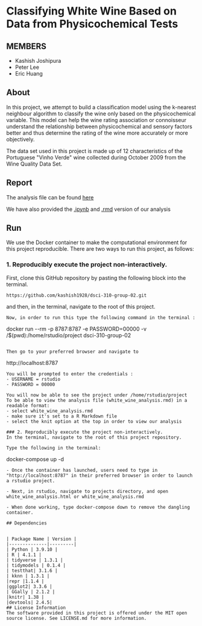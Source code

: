 
# Classifying White Wine Based on Data from Physicochemical Tests  
## MEMBERS  
- Kashish Joshipura  
- Peter Lee  
- Eric Huang  
## About  
In this project, we attempt to build a classification model using the k-nearest neighbour algorithm to classify the wine only based on the physicochemical variable. This model can help the wine rating association or connoisseur understand the relationship between physicochemical and sensory factors better and thus determine the rating of the wine more accurately or more objectively.

The data set used in this project is made up of 12 characteristics of the Portuguese "Vinho Verde" wine collected during October 2009 from the Wine Quality Data Set.

## Report  
The analysis file can be found [here](notebooks/white_wine_analysis.html)

We have also provided the [.ipynb](notebooks/white_wine_analysis.ipynb) and [.rmd](notebooks/white_wine_analysis.rmd) version of our analysis

## Run  
We use the Docker container to make the computational environment for this project reproducible. There are two ways to run this project, as follows:

### 1. Reproducibly execute the project non-interactively.  
First, clone this GitHub repository by pasting the following block into the terminal.
```
https://github.com/kashish1928/dsci-310-group-02.git  
```
and then, in the terminal, navigate to the root of this project.

```
Now, in order to run this type the following command in the terminal :
```
docker run --rm -p 8787:8787 -e PASSWORD=00000  -v /$(pwd):/home/rstudio/project dsci-310-group-02
```

Then go to your preferred browser and navigate to
```
http://localhost:8787
```
You will be prompted to enter the credentials :
- USERNAME = rstudio
- PASSWORD = 00000

You will now be able to see the project under /home/rstudio/project
To be able to view the analysis file (white_wine_analysis.rmd) in a readable format:
- select white_wine_analysis.rmd 
- make sure it's set to a R Markdown file
- select the knit option at the top in order to view our analysis

### 2. Reproducibly execute the project non-interactively.  
In the terminal, navigate to the root of this project repository.

Type the following in the terminal:
```
docker-compose up -d  
```
- Once the container has launched, users need to type in "http://localhost:8787" in their preferred browser in order to launch a rstudio project.

- Next, in rstudio, navigate to projects directory, and open white_wine_analysis.html or white_wine_analysis.rmd

- When done working, type docker-compose down to remove the dangling container.

## Dependencies  


| Package Name | Version |
|--------------|---------|
| Python | 3.9.10 |
| R | 4.1.1 |
| tidyverse | 1.3.1 |
| tidymodels | 0.1.4 |
| testthat| 3.1.6 |
| kknn | 1.3.1 |
|repr |1.1.4 |
|ggplot2| 3.3.6 |
| GGally | 2.1.2 |
|knitr| 1.38 |
|devtools| 2.4.5|
## License Information  
The software provided in this project is offered under the MIT open source license. See LICENSE.md for more information.
